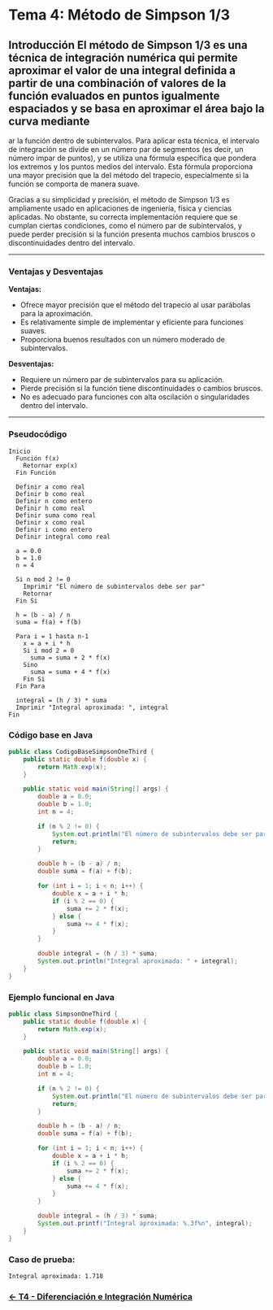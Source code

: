 # Tema 4: Método de Simpson 1/3

## Introducción El método de Simpson 1/3 es una técnica de integración numérica qui permite aproximar el valor de una integral definida a partir de una combinación of valores de la función evaluados en puntos igualmente espaciados y se basa en aproximar el área bajo la curva mediante

ar la función dentro de subintervalos. Para aplicar esta técnica, el intervalo de integración se divide en un número par de segmentos (es decir, un número impar de puntos), y se utiliza una fórmula específica que pondera los extremos y los puntos medios del intervalo. Esta fórmula proporciona una mayor precisión que la del método del trapecio, especialmente si la función se comporta de manera suave.

Gracias a su simplicidad y precisión, el método de Simpson 1/3 es ampliamente usado en aplicaciones de ingeniería, física y ciencias aplicadas. No obstante, su correcta implementación requiere que se cumplan ciertas condiciones, como el número par de subintervalos, y puede perder precisión si la función presenta muchos cambios bruscos o discontinuidades dentro del intervalo.

---

### Ventajas y Desventajas

**Ventajas:**
- Ofrece mayor precisión que el método del trapecio al usar parábolas para la aproximación.
- Es relativamente simple de implementar y eficiente para funciones suaves.
- Proporciona buenos resultados con un número moderado de subintervalos.

**Desventajas:**
- Requiere un número par de subintervalos para su aplicación.
- Pierde precisión si la función tiene discontinuidades o cambios bruscos.
- No es adecuado para funciones con alta oscilación o singularidades dentro del intervalo.

---

### Pseudocódigo

```text
Inicio
  Función f(x)
    Retornar exp(x)
  Fin Función

  Definir a como real
  Definir b como real
  Definir n como entero
  Definir h como real
  Definir suma como real
  Definir x como real
  Definir i como entero
  Definir integral como real

  a = 0.0
  b = 1.0
  n = 4

  Si n mod 2 != 0
    Imprimir "El número de subintervalos debe ser par"
    Retornar
  Fin Si

  h = (b - a) / n
  suma = f(a) + f(b)

  Para i = 1 hasta n-1
    x = a + i * h
    Si i mod 2 = 0
      suma = suma + 2 * f(x)
    Sino
      suma = suma + 4 * f(x)
    Fin Si
  Fin Para

  integral = (h / 3) * suma
  Imprimir "Integral aproximada: ", integral
Fin
```

### Código base en Java

```java
public class CodigoBaseSimpsonOneThird {
    public static double f(double x) {
        return Math.exp(x);
    }

    public static void main(String[] args) {
        double a = 0.0;
        double b = 1.0;
        int n = 4;

        if (n % 2 != 0) {
            System.out.println("El número de subintervalos debe ser par");
            return;
        }

        double h = (b - a) / n;
        double suma = f(a) + f(b);

        for (int i = 1; i < n; i++) {
            double x = a + i * h;
            if (i % 2 == 0) {
                suma += 2 * f(x);
            } else {
                suma += 4 * f(x);
            }
        }

        double integral = (h / 3) * suma;
        System.out.println("Integral aproximada: " + integral);
    }
}
```

### Ejemplo funcional en Java

```java
public class SimpsonOneThird {
    public static double f(double x) {
        return Math.exp(x);
    }

    public static void main(String[] args) {
        double a = 0.0;
        double b = 1.0;
        int n = 4;

        if (n % 2 != 0) {
            System.out.println("El número de subintervalos debe ser par");
            return;
        }

        double h = (b - a) / n;
        double suma = f(a) + f(b);

        for (int i = 1; i < n; i++) {
            double x = a + i * h;
            if (i % 2 == 0) {
                suma += 2 * f(x);
            } else {
                suma += 4 * f(x);
            }
        }

        double integral = (h / 3) * suma;
        System.out.printf("Integral aproximada: %.3f%n", integral);
    }
}
```

### Caso de prueba:

```text
Integral aproximada: 1.718
```
### [<- T4 - Diferenciación e Integración Numérica ](https://github.com/Yayackie/Trabajos_Metodos-Numericos/blob/main/T4%20-%20Diferenciaci%C3%B3n%20e%20Integraci%C3%B3n%20Num%C3%A9rica/Introducci%C3%B3n%20a%20la%20DIferenciai%C3%B3n%20e%20Integraci%C3%B3n%20Num%C3%A9rica.md)
